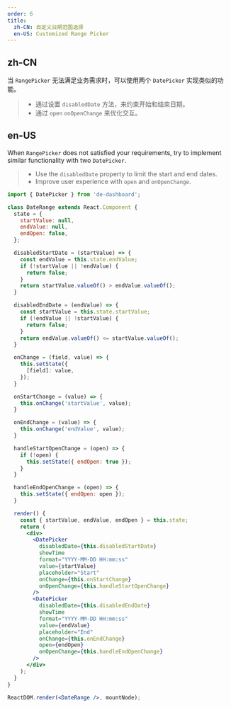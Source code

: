 ```yaml
---
order: 6
title:
  zh-CN: 自定义日期范围选择
  en-US: Customized Range Picker
---
```


## zh-CN

当 `RangePicker` 无法满足业务需求时，可以使用两个 `DatePicker` 实现类似的功能。
> * 通过设置 `disabledDate` 方法，来约束开始和结束日期。
> * 通过 `open` `onOpenChange` 来优化交互。

## en-US

When `RangePicker` does not satisfied your requirements, try to implement similar functionality with two `DatePicker`.
> * Use the `disabledDate` property to limit the start and end dates.
> * Improve user experience with `open` and `onOpenChange`.

````jsx
import { DatePicker } from 'de-dashboard';

class DateRange extends React.Component {
  state = {
    startValue: null,
    endValue: null,
    endOpen: false,
  };

  disabledStartDate = (startValue) => {
    const endValue = this.state.endValue;
    if (!startValue || !endValue) {
      return false;
    }
    return startValue.valueOf() > endValue.valueOf();
  }

  disabledEndDate = (endValue) => {
    const startValue = this.state.startValue;
    if (!endValue || !startValue) {
      return false;
    }
    return endValue.valueOf() <= startValue.valueOf();
  }

  onChange = (field, value) => {
    this.setState({
      [field]: value,
    });
  }

  onStartChange = (value) => {
    this.onChange('startValue', value);
  }

  onEndChange = (value) => {
    this.onChange('endValue', value);
  }

  handleStartOpenChange = (open) => {
    if (!open) {
      this.setState({ endOpen: true });
    }
  }

  handleEndOpenChange = (open) => {
    this.setState({ endOpen: open });
  }

  render() {
    const { startValue, endValue, endOpen } = this.state;
    return (
      <div>
        <DatePicker
          disabledDate={this.disabledStartDate}
          showTime
          format="YYYY-MM-DD HH:mm:ss"
          value={startValue}
          placeholder="Start"
          onChange={this.onStartChange}
          onOpenChange={this.handleStartOpenChange}
        />
        <DatePicker
          disabledDate={this.disabledEndDate}
          showTime
          format="YYYY-MM-DD HH:mm:ss"
          value={endValue}
          placeholder="End"
          onChange={this.onEndChange}
          open={endOpen}
          onOpenChange={this.handleEndOpenChange}
        />
      </div>
    );
  }
}

ReactDOM.render(<DateRange />, mountNode);
````
